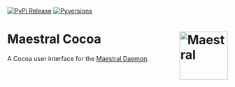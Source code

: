 [![PyPi Release](https://img.shields.io/pypi/v/maestral-cocoa.svg)](https://pypi.org/project/maestral-cocoa/)
[![Pyversions](https://img.shields.io/pypi/pyversions/maestral-cocoa.svg)](https://pypi.org/pypi/maestral-cocoa/)

# Maestral Cocoa <img src="https://raw.githubusercontent.com/SamSchott/maestral-dropbox/develop/maestral/resources/maestral.png" align="right" title="Maestral" width="110" height="110">

A Cocoa user interface for the [Maestral Daemon](https://www.github.com/samschott/maestral-dropbox).
